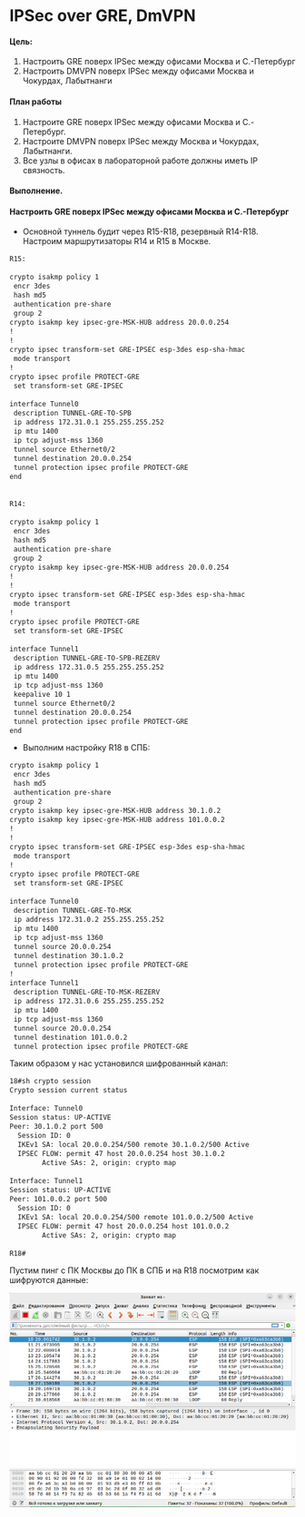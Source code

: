 # IPSec over GRE, DmVPN

#### Цель:

1. Настроить GRE поверх IPSec между офисами Москва и С.-Петербург
2. Настроить DMVPN поверх IPSec между офисами Москва и Чокурдах, Лабытнанги


#### План работы

1. Настроите GRE поверх IPSec между офисами Москва и С.-Петербург.
2. Настроите DMVPN поверх IPSec между Москва и Чокурдах, Лабытнанги.
3. Все узлы в офисах в лабораторной работе должны иметь IP связность.

#### Выполнение.

#### Настроить GRE поверх IPSec между офисами Москва и С.-Петербург

* Основной туннель будит через R15-R18, резервный R14-R18. Настроим маршрутизаторы R14 и R15 в Москве. 

```
R15:

crypto isakmp policy 1
 encr 3des
 hash md5 
 authentication pre-share
 group 2
crypto isakmp key ipsec-gre-MSK-HUB address 20.0.0.254     
!
!
crypto ipsec transform-set GRE-IPSEC esp-3des esp-sha-hmac 
 mode transport
!
crypto ipsec profile PROTECT-GRE
 set transform-set GRE-IPSEC

interface Tunnel0
 description TUNNEL-GRE-TO-SPB
 ip address 172.31.0.1 255.255.255.252
 ip mtu 1400
 ip tcp adjust-mss 1360
 tunnel source Ethernet0/2
 tunnel destination 20.0.0.254
 tunnel protection ipsec profile PROTECT-GRE
end


R14:

crypto isakmp policy 1
 encr 3des
 hash md5 
 authentication pre-share
 group 2
crypto isakmp key ipsec-gre-MSK-HUB address 20.0.0.254     
!
!
crypto ipsec transform-set GRE-IPSEC esp-3des esp-sha-hmac 
 mode transport
!
crypto ipsec profile PROTECT-GRE
 set transform-set GRE-IPSEC 

interface Tunnel1
 description TUNNEL-GRE-TO-SPB-REZERV
 ip address 172.31.0.5 255.255.255.252
 ip mtu 1400
 ip tcp adjust-mss 1360
 keepalive 10 1
 tunnel source Ethernet0/2
 tunnel destination 20.0.0.254
 tunnel protection ipsec profile PROTECT-GRE
end

```

* Выполним настройку R18 в СПБ:

```
crypto isakmp policy 1
 encr 3des
 hash md5 
 authentication pre-share
 group 2
crypto isakmp key ipsec-gre-MSK-HUB address 30.1.0.2       
crypto isakmp key ipsec-gre-MSK-HUB address 101.0.0.2      
!
!
crypto ipsec transform-set GRE-IPSEC esp-3des esp-sha-hmac 
 mode transport
!
crypto ipsec profile PROTECT-GRE
 set transform-set GRE-IPSEC

interface Tunnel0
 description TUNNEL-GRE-TO-MSK
 ip address 172.31.0.2 255.255.255.252
 ip mtu 1400
 ip tcp adjust-mss 1360
 tunnel source 20.0.0.254
 tunnel destination 30.1.0.2
 tunnel protection ipsec profile PROTECT-GRE
!
interface Tunnel1
 description TUNNEL-GRE-TO-MSK-REZERV
 ip address 172.31.0.6 255.255.255.252
 ip mtu 1400
 ip tcp adjust-mss 1360
 tunnel source 20.0.0.254
 tunnel destination 101.0.0.2
 tunnel protection ipsec profile PROTECT-GRE
```

Таким образом у нас установился шифрованный канал:

```
18#sh crypto session 
Crypto session current status

Interface: Tunnel0
Session status: UP-ACTIVE     
Peer: 30.1.0.2 port 500 
  Session ID: 0  
  IKEv1 SA: local 20.0.0.254/500 remote 30.1.0.2/500 Active 
  IPSEC FLOW: permit 47 host 20.0.0.254 host 30.1.0.2 
        Active SAs: 2, origin: crypto map

Interface: Tunnel1
Session status: UP-ACTIVE     
Peer: 101.0.0.2 port 500 
  Session ID: 0  
  IKEv1 SA: local 20.0.0.254/500 remote 101.0.0.2/500 Active 
  IPSEC FLOW: permit 47 host 20.0.0.254 host 101.0.0.2 
        Active SAs: 2, origin: crypto map

R18#
```
Пустим пинг с ПК Москвы до ПК в СПБ и на R18 посмотрим как шифруются данные:


![](ipsec1.png)
